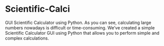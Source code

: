 # Scientific-Calci
GUI Scientific Calculator using Python. As you can see, calculating large numbers nowadays is difficult or time-consuming. We’ve created a simple Scientific Calculator GUI using Python that allows you to perform simple and complex calculations.
